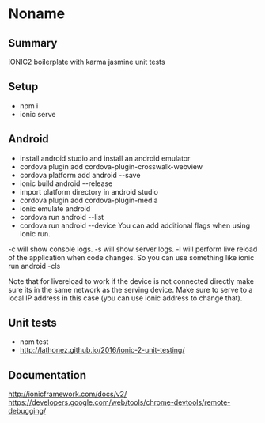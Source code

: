 ﻿# Noname
## Summary
IONIC2 boilerplate with karma jasmine unit tests

## Setup
- npm i
- ionic serve

## Android
- install android studio and install an android emulator
- cordova plugin add cordova-plugin-crosswalk-webview
- cordova platform add android --save
- ionic build android --release
- import platform directory in android studio
- cordova plugin add cordova-plugin-media
- ionic emulate android
- cordova run android --list
- cordova run android --device
You can add additional flags when using  ionic run.

-c will show console logs.
-s will show server logs.
-l will perform live reload of the application when code changes.
So you can use something like ionic run android -cls

Note that for livereload to work if the device is not connected directly make sure its in the same network as the serving device. Make sure to serve to a local IP address in this case (you can use ionic address to change that).


## Unit tests
- npm test
- http://lathonez.github.io/2016/ionic-2-unit-testing/

## Documentation
http://ionicframework.com/docs/v2/
https://developers.google.com/web/tools/chrome-devtools/remote-debugging/



